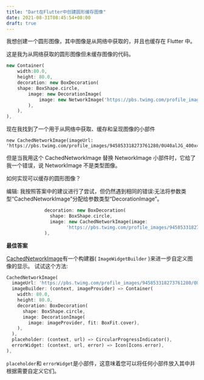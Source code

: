 ```yaml
---
title: "Dart在Flutter中创建圆形缓存图像"
date: 2021-08-31T08:45:54+08:00
draft: true
---
```


我想创建一个圆形图像，其中图像是从网络中获取的，并且也缓存在 Flutter 中。

这是我为从网络获取的圆形图像但未缓存图像的代码。

```dart
new Container(
    width:80.0,
    height: 80.0,
    decoration: new BoxDecoration(
    shape: BoxShape.circle,
        image: new DecorationImage(
            image: new NetworkImage('https://pbs.twimg.com/profile_images/945853318273761280/0U40alJG_400x400.jpg'),
        ),
    ),
),
```


现在我找到了一个用于从网络中获取、缓存和呈现图像的小部件

```
new CachedNetworkImage(imageUrl: 'https://pbs.twimg.com/profile_images/945853318273761280/0U40alJG_400x400.jpg')
```


但是当我用这个 CachedNetworkImage 替换 NetworkImage 小部件时，它给了我一个错误，说 NetworkImage 不是类型图像。

如何实现可以缓存的圆形图像？

编辑:
我按照答案中的建议进行了尝试，但仍然遇到相同的错误:无法将参数类型“CachedNetworkImage”分配给参数类型“DecorationImage”。

```dart
              decoration: new BoxDecoration(
                shape: BoxShape.circle,
                image: new CachedNetworkImage(image: 
                      'https://pbs.twimg.com/profile_images/945853318273761280/0U40alJG_400x400.jpg'),
              ),
```



**最佳答案**

[CachedNetworkImage](https://github.com/renefloor/flutter_cached_network_image/blob/master/lib/src/cached_image_widget.dart)有一个构建器( `ImageWidgetBuilder` )来进一步自定义图像的显示。
试试这个方法:

```dart
CachedNetworkImage(
  imageUrl: 'https://pbs.twimg.com/profile_images/945853318273761280/0U40alJG_400x400.jpg',
  imageBuilder: (context, imageProvider) => Container(
    width: 80.0,
    height: 80.0,
    decoration: BoxDecoration(
      shape: BoxShape.circle,
      image: DecorationImage(
        image: imageProvider, fit: BoxFit.cover),
    ),
  ),
  placeholder: (context, url) => CircularProgressIndicator(),
  errorWidget: (context, url, error) => Icon(Icons.error),
),
```

`placeholder`和 `errorWidget`是小部件，这意味着您可以将任何小部件放入其中并根据需要自定义它们。
